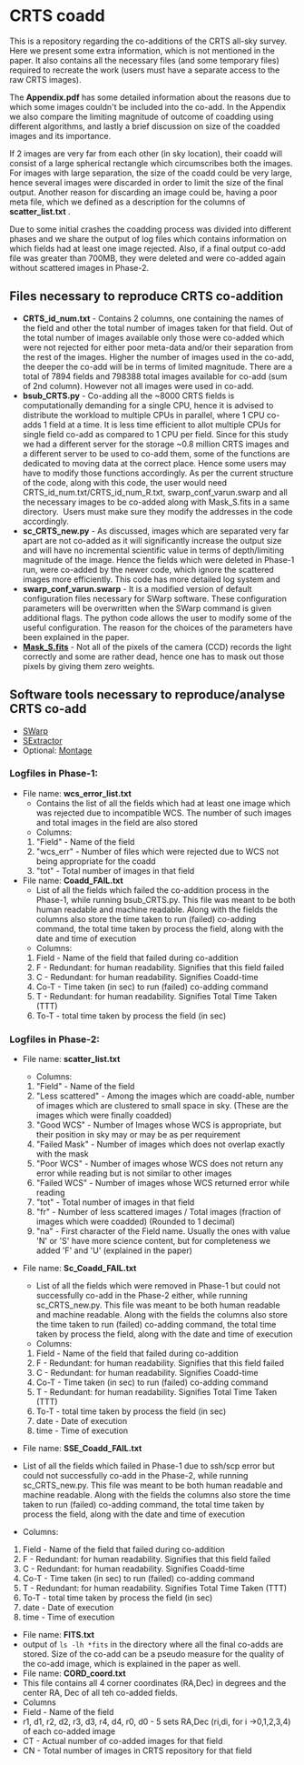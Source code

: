 # CRTS coadd 
This is a repository regarding the co-additions of the CRTS all-sky survey. 
Here we present some extra information, which is not mentioned in the paper. It also contains all the necessary files (and some temporary files) required to recreate the work (users must have a separate access to the raw CRTS images).

The **Appendix.pdf** has some detailed information about the reasons due to which some images couldn't be included into the co-add.
In the Appendix we also compare the limiting magnitude of outcome of coadding using different algorithms, and lastly a brief discussion on size of the coadded images and its importance. 

If 2 images are very far from each other (in sky location), their coadd will consist of a large spherical rectangle which circumscribes both the images. For images with large separation, the size of the coadd could be very large, hence several images were discarded in order to limit the size of the final output. Another reason for discarding an image could be, having a poor meta file, which we defined as a description for the columns of **scatter_list.txt** .  

Due to some initial crashes the coadding process was divided into different phases and we share the output of log files which contains information on which fields had at least one image rejected. Also, if a final output co-add file was greater than 700MB, they were deleted and were co-added again without scattered images in Phase-2.


## Files necessary to reproduce CRTS co-addition
  * **CRTS_id_num.txt** - Contains 2 columns, one containing the names of the field and other the total number of images taken for that field. Out of the total number of images available only those were co-added which were not rejected for either poor meta-data and/or their separation from the rest of the images. Higher the number of images used in the co-add, the deeper the co-add will be in terms of limited magnitude. There are a total of 7894 fields and 798388 total images available for co-add (sum of 2nd column). However not all images were used in co-add.
  
  * **bsub_CRTS.py** - Co-adding all the ~8000 CRTS fields is computationally demanding for a single CPU, hence it is advised to distribute the workload to multiple CPUs in parallel, where 1 CPU co-adds 1 field at a time. It is less time efficient to allot multiple CPUs for single field co-add as compared to 1 CPU per field. Since for this study we had a different server for the storage ~0.8 million CRTS images and a different server to be used to co-add them, some of the functions are dedicated to moving data at the correct place. Hence some users may have to modify those functions accordingly. As per the current structure of the code, along with this code, the user would need CRTS_id_num.txt/CRTS_id_num_R.txt, swarp_conf_varun.swarp and all the necessary images to be co-added along with Mask_S.fits in a same directory.  Users must make sure they modify the addresses in the code accordingly. 
  
  * **sc_CRTS_new.py** - As discussed, images which are separated very far apart are not co-added as it will significantly increase the output size and will have no incremental scientific value in terms of depth/limiting magnitude of the image. Hence the fields which were deleted in Phase-1 run, were co-added by the newer code, which ignore the scattered images more efficiently. This code has more detailed log system and 
  
  * **swarp_conf_varun.swarp** - It is a modified version of default configuration files necessary for SWarp software. These configuration parameters will be overwritten when the SWarp command is given additional flags. The python code allows the user to modify some of the useful configuration. The reason for the choices of the parameters have been explained in the paper.
  
  * [**Mask_S.fits**](https://drive.google.com/file/d/1ocMkvuA4lURhDvn7RexaMpjFlWUZUxtn/view?usp=sharing) - Not all of the pixels of the camera (CCD) records the light correctly and some are rather dead, hence one has to mask out those pixels by giving them zero weights.  
  
## Software tools necessary to reproduce/analyse CRTS co-add
 * [SWarp](https://github.com/astromatic/swarp)
 * [SExtractor](https://www.astromatic.net/software/sextractor)
 * Optional: [Montage](http://montage.ipac.caltech.edu/docs/index.html)
  
### Logfiles in Phase-1:
 * File name: **wcs_error_list.txt**
   * Contains the list of all the fields which had at least one image which was rejected due to incompatible WCS. The number of such images and total images in the field are also stored
   * Columns:
   1. "Field" - Name of the field
   2. "wcs_err" - Number of files which were rejected due to WCS not being appropriate for the coadd
   3. "tot" - Total number of images in that field
  
 * File name: **Coadd_FAIL.txt**
   * List of all the fields which failed the co-addition process in the Phase-1, while running bsub_CRTS.py. This file was meant to be both human readable and machine readable. Along with the fields the columns also store the time taken to run (failed) co-adding command, the total time taken by process the field, along with the date and time of execution
   * Columns:
   1. Field - Name of the field that failed during co-addition
   2. F - Redundant: for human readability. Signifies that this field failed
   3. C - Redundant: for human readability. Signifies Coadd-time
   4. Co-T - Time taken (in sec) to run (failed) co-adding command
   5. T - Redundant: for human readability. Signifies Total Time Taken (TTT)
   6. To-T - total time taken by process the field (in sec)


### Logfiles in Phase-2: 
 * File name: **scatter_list.txt**
   * Columns: 
    1. "Field" - Name of the field
    2. "Less scattered" - Among the images which are coadd-able, number of images which are clustered to small space in sky. (These are the images which were finally coadded)
    3. "Good WCS" - Number of Images whose WCS is appropriate, but their position in sky may or may be as per requirement
    4. "Failed Mask" - Number of images which does not overlap exactly with the mask
    5. "Poor WCS" - Number of images whose WCS does not return any error while reading but is not similar to other images
    6. "Failed WCS" - Number of images whose WCS returned error while reading 
    7. "tot" - Total number of images in that field
    8. "fr" - Number of less scattered images / Total images (fraction of images which were coadded) (Rounded to 1 decimal)
    9. "na" - First character of the Field name. Usually the ones with value 'N' or 'S' have more science content, but for completeness we added 'F' and 'U' (explained in the paper)
  

 * File name: **Sc_Coadd_FAIL.txt**
   * List of all the fields which were removed in Phase-1 but could not successfully co-add in the Phase-2 either, while running sc_CRTS_new.py. This file was meant to be both human readable and machine readable. Along with the fields the columns also store the time taken to run (failed) co-adding command, the total time taken by process the field, along with the date and time of execution
   * Columns:
   1. Field - Name of the field that failed during co-addition
   2. F - Redundant: for human readability. Signifies that this field failed
   3. C - Redundant: for human readability. Signifies Coadd-time
   4. Co-T - Time taken (in sec) to run (failed) co-adding command
   5. T - Redundant: for human readability. Signifies Total Time Taken (TTT)
   6. To-T - total time taken by process the field (in sec)
   7. date - Date of execution
   8. time - Time of execution
 
 * File name: **SSE_Coadd_FAIL.txt**
  * List of all the fields which failed in Phase-1 due to ssh/scp error but could not successfully co-add in the Phase-2, while running sc_CRTS_new.py. This file was meant to be both human readable and machine readable. Along with the fields the columns also store the time taken to run (failed) co-adding command, the total time taken by process the field, along with the date and time of execution
  * Columns:
  1. Field - Name of the field that failed during co-addition
  2. F - Redundant: for human readability. Signifies that this field failed
  3. C - Redundant: for human readability. Signifies Coadd-time
  4. Co-T - Time taken (in sec) to run (failed) co-adding command
  5. T - Redundant: for human readability. Signifies Total Time Taken (TTT)
  6. To-T - total time taken by process the field (in sec)
  7. date - Date of execution
  8. time - Time of execution
 
 * File name: **FITS.txt**
  * output of `ls -lh *fits` in the directory where all the final co-adds are stored. Size of the co-add can be a pseudo measure for the quality of the co-add image, which is explained in the paper as well. 
 * File name: **CORD_coord.txt**
  * This file contains all 4 corner coordinates (RA,Dec) in degrees and the center RA, Dec of all teh co-added fields. 
  * Columns
   * Field - Name of the field
   * r1, d1, r2, d2, r3, d3, r4, d4, r0, d0 - 5 sets RA,Dec (ri,di, for i ->0,1,2,3,4) of each co-added image
   * CT - Actual number of co-added images for that field
   * CN - Total number of images in CRTS repository for that field 
    
